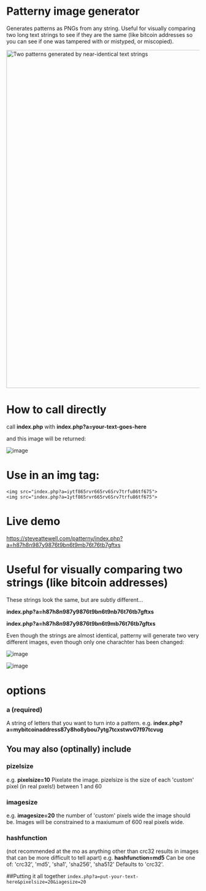 # Patterny image generator
Generates patterns as PNGs from any string. Useful for visually comparing two long text strings to see if they are the same (like bitcoin addresses so you can see if one was tampered with or mistyped, or miscopied).

<img width="881" alt="Two patterns generated by near-identical text strings" src="https://user-images.githubusercontent.com/21079244/220591270-1f36fe8b-9d13-40a4-bdb4-db0fb0bf2680.png">

# How to call directly
call **index.php** with **index.php?a=your-text-goes-here**

and this image will be returned:

![image](https://user-images.githubusercontent.com/21079244/220489934-8b7e36d9-0fe7-4ca4-9fae-22028491dc01.png)

# Use in an img tag:
```
<img src="index.php?a=iytf865rvr665rv6Srv7trfu86tf675">
<img src="index.php?a=1ytf865rvr665rv6Srv7trfu86tf675">
```

# Live demo
https://steveattewell.com/patterny/index.php?a=h87h8n987y9876t9bn6t9mb76t76tb7gftxs

# Useful for visually comparing two strings (like bitcoin addresses)
These strings look the same, but are subtly different...

**index.php?a=h87h8n987y9876t9bn6t9nb76t76tb7gftxs**

**index.php?a=h87h8n987y9876t9bn6t9mb76t76tb7gftxs**

Even though the strings are almost identical, patterny will generate two very different images, even though only one charachter has been changed:

![image](https://user-images.githubusercontent.com/21079244/220490348-91c64ae3-67a7-4695-bb2f-8ba499f5abd5.png)

![image](https://user-images.githubusercontent.com/21079244/220490419-3f41be8a-a0fa-4a4d-87ae-a78b96511163.png)

# options
### a (required)
A string of letters that you want to turn into a pattern. 
e.g. **index.php?a=mybitcoinaddress87y8ho8ybou7ytg7tcxstwv07f97tcvug** 


## You may also (optinally) include 
### pizelsize 
e.g. **pixelsize=10**
Pixelate the image. pizelsize is the size of each 'custom' pixel (in real pxels!) between 1 and 60

### imagesize
e.g. **imagesize=20**
the number of 'custom' pixels wide the image should be. Images will be constrained to a maxiumum of 600 real pixels wide. 

### hashfunction 
(not recommended at the mo as anything other than crc32 results in images that can be more difficult to tell apart)
e.g. **hashfunction=md5**
Can be one of:  'crc32', 'md5', 'sha1', 'sha256', 'sha512'
Defaults to 'crc32'.

##Putting it all together
```index.php?a=put-your-text-here&pixelsize=20&iagesize=20```
